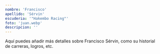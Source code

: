```yaml
---
nombre: 'Francisco'
apellido: 'Sérvin'
escuderia: '"Hakembo Racing"'
foto: 'juan.webp'
descripcion: ''
---
```


Aquí puedes añadir más detalles sobre Francisco Sérvin, como su historial de carreras, logros, etc.
